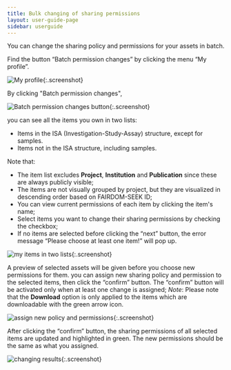 ```yaml
---
title: Bulk changing of sharing permissions
layout: user-guide-page
sidebar: userguide
---
```



You can change the sharing policy and permissions for your assets in batch.

Find the button “Batch permission changes” by clicking the menu “My profile”.

![My profile](/images/user-guide/bulk-permission-change/link-to-button.png){:.screenshot}

By clicking "Batch permission changes",

![Batch permission changes button](/images/user-guide/bulk-permission-change/button.png){:.screenshot}

you can see all the items you own in two lists: 
* Items in the ISA (Investigation-Study-Assay) structure, except for samples.
* Items not in the ISA structure, including samples.

Note that:
* The item list excludes **Project**, **Institution** and **Publication** since these are always publicly visible;
* The items are not visually grouped by project, but they are visualized in descending order based on FAIRDOM-SEEK ID;
* You can view current permissions of each item by clicking the item's name;
* Select items you want to change their sharing permissions by checking the checkbox;
* If no items are selected before clicking the “next” button, the error message “Please choose at least one item!” will pop up.

![my items in two lists](/images/user-guide/bulk-permission-change/two-lists.png){:.screenshot}

A preview of selected assets will be given before you choose new permissions for them. you can assign new sharing policy and permission to the selected items, then click the “confirm” button. The “confirm” button will be activated only when at least one change is assigned;
*Note*: Please note that the **Download** option is only applied to the items which are downloadable with the green arrow icon. 

![assign new policy and permissions](/images/user-guide/bulk-permission-change/new-policy-and-permission.png){:.screenshot}

After clicking the “confirm” button, the sharing permissions of all selected items are updated and highlighted in green. The new permissions should be the same as what you assigned.

![changing results](/images/user-guide/bulk-permission-change/results.png){:.screenshot}




